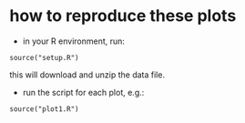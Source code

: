 # how to reproduce these plots

* in your R environment, run:
```
source("setup.R")
```

this will download and unzip the data file.

* run the script for each plot, e.g.:
```
source("plot1.R")
```
